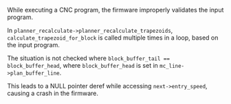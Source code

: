 While executing a CNC program, the firmware improperly validates the input program.

In `planner_recalculate->planner_recalculate_trapezoids`, `calculate_trapezoid_for_block` is called multiple times in a loop, based on the input program.

The situation is not checked where `block_buffer_tail == block_buffer_head`, where `block_buffer_head` is set in `mc_line->plan_buffer_line`.

This leads to a NULL pointer deref while accessing `next->entry_speed`, causing a crash in the firmware.